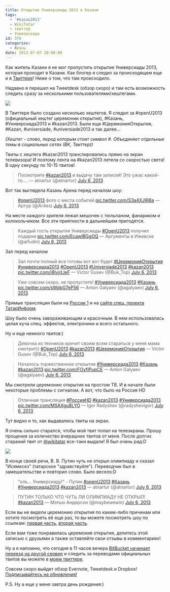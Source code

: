 ```yaml
---
title: Открытие Универсиады 2013 в Казани
tags:
  - '#kazan2013'
  - WikiTatar
  - твиттер
  - Универсиада
id: 376
categories:
  - Жизнь
date: 2013-07-07 20:00:00
---
```


Как житель Казани я не мог пропустить открытие Универсиады 2013, которая проходит в Казани. Как блогер я следил за происходящем еще и в [Твиттере](http://twitter.com/atnartur "@atnartur в Твиттере")! Ниже о том, что там происходило. <!--more-->

Недавно я перешел на Tweetdesk (обзор скоро) и там есть возможность следить сразу за несколькими пользователями/хештегами.

[![](http://atnartur.ru/wp-content/uploads/2013/07/Image-007-300x141.png)](http://atnartur.ru/wp-content/uploads/2013/07/Image-007.png)

В Твиттере было создано несколько хештегов. Я следил за #openU2013 (официальный хештег церемонии открытия), #Казань, #Универсиада2013 и #kazan2013\. Были еще #ЦеремонияОткрытия, #Kazan, #universiade, #universiade2013 и так далее... 

_(Хештег - слово, перед которым стоит символ #. Объединяет отдельные темы в социальных сетях (ВК, Твиттер))_

Твиты с хештега #kazan2013 транслировались прямо на экран телевизора! И поэтому лента на #kazan2013 летела со скоростью света! В одну секунду по 10-15 твитов!

> Посмотрите [#kazan2013](https://twitter.com/search?q=%23kazan2013&amp;src=hash) и выдачу там записей! Это ужас какой-то....
> &mdash; atnartur (@atnartur) [July 6, 2013](https://twitter.com/atnartur/statuses/353572520521244672)
<script async src="//platform.twitter.com/widgets.js" charset="utf-8"></script>

Вот так выглядела Казань Арена перед началом шоу:

> [#openU2013](https://twitter.com/search?q=%23openU2013&amp;src=hash) фото с места событий [pic.twitter.com/S3a4XJIR8a](http://t.co/S3a4XJIR8a)
> &mdash; Артур (@Ar4es) [July 6, 2013](https://twitter.com/Ar4es/statuses/353523328872488963)
<script async src="//platform.twitter.com/widgets.js" charset="utf-8"></script>

На месте каждого зрителя лежал мешочек с тюльпаном, фанариком и колокольчиком. Все эти приятности в дальнейшем пригодятся. 

> Каждый гость открытия Универсиады [#OpenU2013](https://twitter.com/search?q=%23OpenU2013&amp;src=hash) получил подарки [pic.twitter.com/EcawlBGgOQ](http://t.co/EcawlBGgOQ)
> &mdash; Аргументы в Ижевске (@aifudm) [July 6, 2013](https://twitter.com/aifudm/statuses/353554999172820992)
<script async src="//platform.twitter.com/widgets.js" charset="utf-8"></script>

Зал перед началом

> Зал почти полный все готовы вот вот будет [#ЦеремонияОткрытия](https://twitter.com/search?q=%23%D0%A6%D0%B5%D1%80%D0%B5%D0%BC%D0%BE%D0%BD%D0%B8%D1%8F%D0%9E%D1%82%D0%BA%D1%80%D1%8B%D1%82%D0%B8%D1%8F&amp;src=hash) [#универсиада2013](https://twitter.com/search?q=%23%D1%83%D0%BD%D0%B8%D0%B2%D0%B5%D1%80%D1%81%D0%B8%D0%B0%D0%B4%D0%B02013&amp;src=hash) [#OpenU2013](https://twitter.com/search?q=%23OpenU2013&amp;src=hash) [#Universiade2013](https://twitter.com/search?q=%23Universiade2013&amp;src=hash) [#kazan2013](https://twitter.com/search?q=%23kazan2013&amp;src=hash) [pic.twitter.com/j8IvjrLIeF](http://t.co/j8IvjrLIeF)
> &mdash; Victor Gusev (@Buk_Top) [July 6, 2013](https://twitter.com/Buk_Top/statuses/353557080554213376)
<script async src="//platform.twitter.com/widgets.js" charset="utf-8"></script>

> Уже совсем скоро, не пропустите!&#10;[#Универсиада2013](https://twitter.com/search?q=%23%D0%A3%D0%BD%D0%B8%D0%B2%D0%B5%D1%80%D1%81%D0%B8%D0%B0%D0%B4%D0%B02013&amp;src=hash) [#Казань](https://twitter.com/search?q=%23%D0%9A%D0%B0%D0%B7%D0%B0%D0%BD%D1%8C&amp;src=hash) [pic.twitter.com/sWqbG7eP56](http://t.co/sWqbG7eP56)
> &mdash; Anton Galyaev (@agalyaev) [July 6, 2013](https://twitter.com/agalyaev/statuses/353559182684860416)
<script async src="//platform.twitter.com/widgets.js" charset="utf-8"></script>

Прямые трансляции были на [России 1](http://rutv.ru/live/) и на [сайте спец. проекта ТатарИнформ](http://ati-times.tatar-inform.ru/tv/uni/).

Шоу было очень завораживающим и красочным. В нем использовалась целая куча спец. эффектов, электроники и всего остального. 

Ну и еще немного твитов:)

> Девочка из техников кричит своим всем стараться у меня мама смотрит)) [#OpenU2013](https://twitter.com/search?q=%23OpenU2013&amp;src=hash) [#kazan2013](https://twitter.com/search?q=%23kazan2013&amp;src=hash) [#ЦеремонияОткрытия](https://twitter.com/search?q=%23%D0%A6%D0%B5%D1%80%D0%B5%D0%BC%D0%BE%D0%BD%D0%B8%D1%8F%D0%9E%D1%82%D0%BA%D1%80%D1%8B%D1%82%D0%B8%D1%8F&amp;src=hash)
> &mdash; Victor Gusev (@Buk_Top) [July 6, 2013](https://twitter.com/Buk_Top/statuses/353568834394918912)
<script async src="//platform.twitter.com/widgets.js" charset="utf-8"></script>

> Началось торжественное открытие&#10;[#Универсиада2013](https://twitter.com/search?q=%23%D0%A3%D0%BD%D0%B8%D0%B2%D0%B5%D1%80%D1%81%D0%B8%D0%B0%D0%B4%D0%B02013&amp;src=hash) [#Казань](https://twitter.com/search?q=%23%D0%9A%D0%B0%D0%B7%D0%B0%D0%BD%D1%8C&amp;src=hash) [#kazan2013](https://twitter.com/search?q=%23kazan2013&amp;src=hash) [pic.twitter.com/FOyfIPupCE](http://t.co/FOyfIPupCE)
> &mdash; Anton Galyaev (@agalyaev) [July 6, 2013](https://twitter.com/agalyaev/statuses/353569437204500480)
<script async src="//platform.twitter.com/widgets.js" charset="utf-8"></script>

Мы смотрели церемонию открытия на простом ТВ. И в начале были некоторые проблемы с сигналом. А вот, что было на Россия HD

> Отличная трансляция [#РоссияHD](https://twitter.com/search?q=%23%D0%A0%D0%BE%D1%81%D1%81%D0%B8%D1%8FHD&amp;src=hash) [#kazan2013](https://twitter.com/search?q=%23kazan2013&amp;src=hash) [#Универсиада2013](https://twitter.com/search?q=%23%D0%A3%D0%BD%D0%B8%D0%B2%D0%B5%D1%80%D1%81%D0%B8%D0%B0%D0%B4%D0%B02013&amp;src=hash) [pic.twitter.com/MSAXgu8LYO](http://t.co/MSAXgu8LYO)
> &mdash; Igor Radyshev (@radyshevigor) [July 6, 2013](https://twitter.com/radyshevigor/statuses/353572834968211456)
<script async src="//platform.twitter.com/widgets.js" charset="utf-8"></script>

Тут видно и то, как выдавались твиты на экран. 

Я очень сильно старался, чтобы мой твит попал на телеэкраны. Прошу прощения за количество вчерашних твитов от меня. После долгих стараний твит от [@wikitatar](http://twitter.com/wikitatar) все-таки выдали! Я был очень рад:D

[![](http://atnartur.ru/wp-content/uploads/2013/07/Image-0001-300x148.png)](http://atnartur.ru/wp-content/uploads/2013/07/Image-0001.png)

В конце своей речи, В. В. Путин чуть не открыл олимпиаду и сказал "Исямесез" (татарское "здравствуйте"). Переводчик был в замешательстве и повторил слово. Было весело:D 

> &quot;оль... Универсиаду!&quot; - Путин [#openU2013](https://twitter.com/search?q=%23openU2013&amp;src=hash) [#Казань](https://twitter.com/search?q=%23%D0%9A%D0%B0%D0%B7%D0%B0%D0%BD%D1%8C&amp;src=hash) [#Универсиада2013](https://twitter.com/search?q=%23%D0%A3%D0%BD%D0%B8%D0%B2%D0%B5%D1%80%D1%81%D0%B8%D0%B0%D0%B4%D0%B02013&amp;src=hash) [#kazan2013](https://twitter.com/search?q=%23kazan2013&amp;src=hash)
> &mdash; atnartur (@atnartur) [July 6, 2013](https://twitter.com/atnartur/statuses/353629924755644416)
<script async src="//platform.twitter.com/widgets.js" charset="utf-8"></script>

> ПУТИН ТОЛЬКО ЧТО ЧУТЬ ЛИ ОЛИМПИАДУ НЕ ОТКРЫЛ! [#kazan2013](https://twitter.com/search?q=%23kazan2013&amp;src=hash)
> &mdash; Мэтью Андерсон (@maybewewin) [July 6, 2013](https://twitter.com/maybewewin/statuses/353629989700251648)
<script async src="//platform.twitter.com/widgets.js" charset="utf-8"></script>

Если вы не видели церемонию открытия по каким-либо причинам или хотите посмотреть её еще раз, то вы можете посмотреть шоу по ссылкам: [первая часть](http://player.rutv.ru/index/iframe/video_cid/507812/time_play/4597.76/isPlay/true/showPopUpBtn/false/showZoomBtn/true/), [вторая часть](http://player.rutv.ru/index/iframe/video_cid/507826/time_play/0.099/isPlay/true/showPopUpBtn/false/showZoomBtn/true/).

Если вам тоже понравилась церемония открытия, делитесь этой записью с друзьями а также оставляйте свои отзывы в комментариях!

Ну а я напомню, что сегодня в 11 часов вечера [BitBucket начинает переезд на другой сервер](http://atnartur.ru/bitbucket-pereezzhaet-na-novy-server/) и следить за переводами официальных твитов вы можете в [моем твиттере](http://twitter.com/atnartur).

Совсем скоро выйдет обзор Evernote, Tweetdesk и Dropbox! [Подписывайтесь на обновления!](/)

P.S. Ну а еще у меня завтра день рождения:)